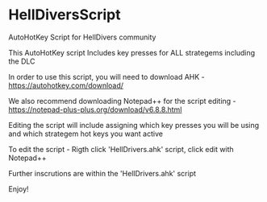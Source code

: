 # HellDiversScript
AutoHotKey Script for HellDivers community

This AutoHotKey script Includes key presses for ALL strategems including the DLC

In order to use this script, you will need to download AHK - https://autohotkey.com/download/

We also recommend downloading Notepad++ for the script editing - https://notepad-plus-plus.org/download/v6.8.8.html

Editing the script will include assigning which key presses you will be using and which strategem hot keys you want active

To edit the script - Rigth click 'HellDrivers.ahk' script, click edit with Notepad++

Further inscrutions are within the 'HellDrivers.ahk' script

Enjoy!
